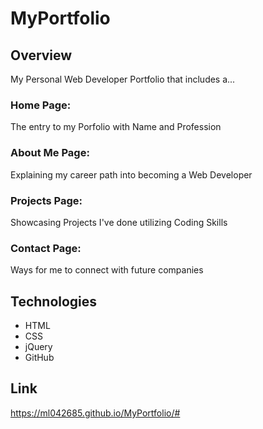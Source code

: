 # MyPortfolio

## Overview
My Personal Web Developer Portfolio that includes a...

### Home Page: 
The entry to my Porfolio with Name and Profession

### About Me Page:
Explaining my career path into becoming a Web Developer

### Projects Page:
Showcasing Projects I've done utilizing Coding Skills

### Contact Page:
Ways for me to connect with future companies

## Technologies
* HTML
* CSS
* jQuery
* GitHub

## Link
https://ml042685.github.io/MyPortfolio/#
